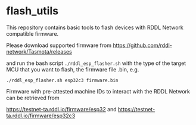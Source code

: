 # flash_utils

This repository contains basic tools to flash devices with RDDL Network compatible firmware.

Please download supported firmware from 
https://github.com/rddl-network/Tasmota/releases

and run the bash script ```./rddl_esp_flasher.sh``` with the type of the target MCU that you want to flash, the firmware file .bin, e.g.

```
./rddl_esp_flasher.sh esp32c3 firmware.bin
``` 

Firmware with pre-attested machine IDs to interact with the RDDL Network can be retrieved from

https://testnet-ta.rddl.io/firmware/esp32
and
https://testnet-ta.rddl.io/firmware/esp32c3
